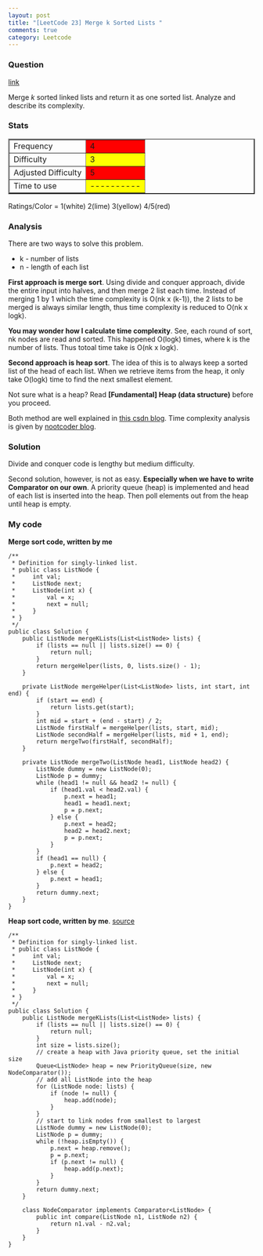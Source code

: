 ```yaml
---
layout: post
title: "[LeetCode 23] Merge k Sorted Lists "
comments: true
category: Leetcode
---
```


### Question

[link](http://oj.leetcode.com/problems/merge-k-sorted-lists/)

<div class="question-content">
            <p></p><p>
Merge <i>k</i> sorted linked lists and return it as one sorted list. Analyze and describe its complexity.
</p><p></p>
</div>

### Stats

<table border="2">
	<tr>
		<td>Frequency</td>
		<td bgcolor="red">4</td>
	</tr>
	<tr>
		<td>Difficulty</td>
		<td bgcolor="yellow">3</td>
	</tr>
	<tr>
		<td>Adjusted Difficulty</td>
		<td bgcolor="red">5</td>
	</tr>
	<tr>
		<td>Time to use</td>
		<td bgcolor="yellow">----------</td>
	</tr>
</table>

Ratings/Color = 1(white) 2(lime) 3(yellow) 4/5(red)

### Analysis

There are two ways to solve this problem.

- k - number of lists
- n - length of each list

**First approach is merge sort**. Using divide and conquer approach, divide the entire input into halves, and then merge 2 list each time. Instead of merging 1 by 1 which the time complexity is O(nk x (k-1)), the 2 lists to be merged is always similar length, thus time complexity is reduced to O(nk x logk).

**You may wonder how I calculate time complexity**. See, each round of sort, nk nodes are read and sorted. This happened O(logk) times, where k is the number of lists. Thus totoal time take is O(nk x logk).

**Second approach is heap sort**. The idea of this is to always keep a sorted list of the head of each list. When we retrieve items from the heap, it only take O(logk) time to find the next smallest element.

Not sure what is a heap? Read **[Fundamental] Heap (data structure)** before you proceed.

Both method are well explained in [this csdn blog](http://blog.csdn.net/linhuanmars/article/details/19899259). Time complexity analysis is given by [nootcoder blog](http://n00tc0d3r.blogspot.sg/2013/04/merge-k-sorted-lists.html).

### Solution

Divide and conquer code is lengthy but medium difficulty.

Second solution, however, is not as easy. **Especially when we have to write Comparator on our own**. A priority queue (heap) is implemented and head of each list is inserted into the heap. Then poll elements out from the heap until heap is empty.

### My code

**Merge sort code, written by me**

    /**
     * Definition for singly-linked list.
     * public class ListNode {
     *     int val;
     *     ListNode next;
     *     ListNode(int x) {
     *         val = x;
     *         next = null;
     *     }
     * }
     */
    public class Solution {
        public ListNode mergeKLists(List<ListNode> lists) {
            if (lists == null || lists.size() == 0) {
                return null;
            }
            return mergeHelper(lists, 0, lists.size() - 1);
        }

        private ListNode mergeHelper(List<ListNode> lists, int start, int end) {
            if (start == end) {
                return lists.get(start);
            }
            int mid = start + (end - start) / 2;
            ListNode firstHalf = mergeHelper(lists, start, mid);
            ListNode secondHalf = mergeHelper(lists, mid + 1, end);
            return mergeTwo(firstHalf, secondHalf);
        }

        private ListNode mergeTwo(ListNode head1, ListNode head2) {
            ListNode dummy = new ListNode(0);
            ListNode p = dummy;
            while (head1 != null && head2 != null) {
                if (head1.val < head2.val) {
                    p.next = head1;
                    head1 = head1.next;
                    p = p.next;
                } else {
                    p.next = head2;
                    head2 = head2.next;
                    p = p.next;
                }
            }
            if (head1 == null) {
                p.next = head2;
            } else {
                p.next = head1;
            }
            return dummy.next;
        }
    }

**Heap sort code, written by me**. [source](http://answer.ninechapter.com/solutions/merge-k-sorted-lists/)

    /**
     * Definition for singly-linked list.
     * public class ListNode {
     *     int val;
     *     ListNode next;
     *     ListNode(int x) {
     *         val = x;
     *         next = null;
     *     }
     * }
     */
    public class Solution {
        public ListNode mergeKLists(List<ListNode> lists) {
            if (lists == null || lists.size() == 0) {
                return null;
            }
            int size = lists.size();
            // create a heap with Java priority queue, set the initial size
            Queue<ListNode> heap = new PriorityQueue(size, new NodeComparator());
            // add all ListNode into the heap
            for (ListNode node: lists) {
                if (node != null) {
                    heap.add(node);
                }
            }
            // start to link nodes from smallest to largest
            ListNode dummy = new ListNode(0);
            ListNode p = dummy;
            while (!heap.isEmpty()) {
                p.next = heap.remove();
                p = p.next;
                if (p.next != null) {
                    heap.add(p.next);
                }
            }
            return dummy.next;
        }

        class NodeComparator implements Comparator<ListNode> {
            public int compare(ListNode n1, ListNode n2) {
                return n1.val - n2.val;
            }
        }
    }
